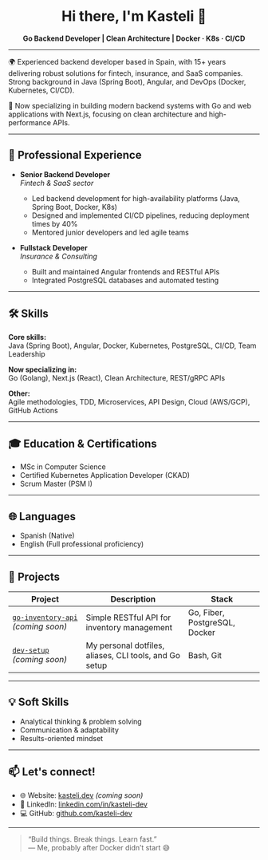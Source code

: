 <h1 align="center">Hi there, I'm Kasteli 👋</h1>

<p align="center">
  <b>Go Backend Developer | Clean Architecture | Docker · K8s · CI/CD</b>
</p>

---

🌍 Experienced backend developer based in Spain, with 15+ years delivering robust solutions for fintech, insurance, and SaaS companies. Strong background in Java (Spring Boot), Angular, and DevOps (Docker, Kubernetes, CI/CD).

🚀 Now specializing in building modern backend systems with Go and web applications with Next.js, focusing on clean architecture and high-performance APIs.

---

## 🏢 Professional Experience

- **Senior Backend Developer**  
  *Fintech & SaaS sector*  
  - Led backend development for high-availability platforms (Java, Spring Boot, Docker, K8s)
  - Designed and implemented CI/CD pipelines, reducing deployment times by 40%
  - Mentored junior developers and led agile teams

- **Fullstack Developer**  
  *Insurance & Consulting*  
  - Built and maintained Angular frontends and RESTful APIs
  - Integrated PostgreSQL databases and automated testing

---

## 🛠️ Skills

**Core skills:**  
Java (Spring Boot), Angular, Docker, Kubernetes, PostgreSQL, CI/CD, Team Leadership

**Now specializing in:**  
Go (Golang), Next.js (React), Clean Architecture, REST/gRPC APIs

**Other:**  
Agile methodologies, TDD, Microservices, API Design, Cloud (AWS/GCP), GitHub Actions

---

## 🎓 Education & Certifications

- MSc in Computer Science
- Certified Kubernetes Application Developer (CKAD)
- Scrum Master (PSM I)

---

## 🌐 Languages

- Spanish (Native)
- English (Full professional proficiency)

---

## 📂 Projects

| Project | Description | Stack |
|---------|-------------|-------|
| [`go-inventory-api`](https://github.com/kasteli-dev/go-inventory-api) _(coming soon)_ | Simple RESTful API for inventory management | Go, Fiber, PostgreSQL, Docker |
| [`dev-setup`](https://github.com/kasteli-dev/dev-setup) _(coming soon)_ | My personal dotfiles, aliases, CLI tools, and Go setup | Bash, Git |

---

## 💡 Soft Skills

- Analytical thinking & problem solving
- Communication & adaptability
- Results-oriented mindset

---

## 📫 Let's connect!

- 🌐 Website: [kasteli.dev](https://kasteli.dev) _(coming soon)_
- 💼 LinkedIn: [linkedin.com/in/kasteli-dev](https://www.linkedin.com/in/kasteli-dev)
- 💻 GitHub: [github.com/kasteli-dev](https://github.com/kasteli-dev)

---

> “Build things. Break things. Learn fast.”  
> — Me, probably after Docker didn’t start 😅
